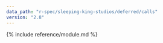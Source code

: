 ```yaml
---
data_path: "r-spec/sleeping-king-studios/deferred/calls"
version: "2.8"
---
```


{% include reference/module.md %}
